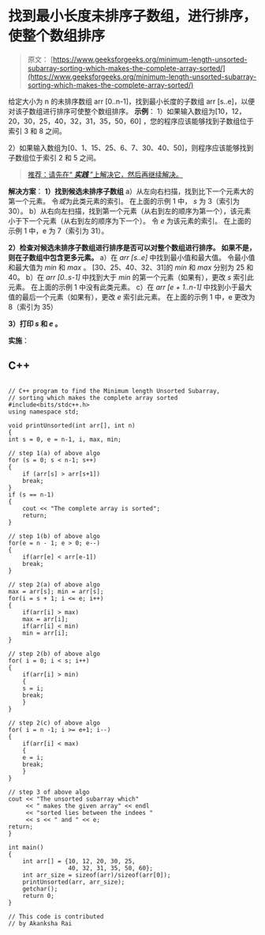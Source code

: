 # 找到最小长度未排序子数组，进行排序，使整个数组排序

> 原文： [https://www.geeksforgeeks.org/minimum-length-unsorted-subarray-sorting-which-makes-the-complete-array-sorted/](https://www.geeksforgeeks.org/minimum-length-unsorted-subarray-sorting-which-makes-the-complete-array-sorted/)

给定大小为 n 的未排序数组 arr [0..n-1]，找到最小长度的子数组 arr [s..e]，以便对该子数组进行排序可使整个数组排序。
 **示例**：
1）如果输入数组为[10，12，20，30，25，40，32，31，35，50，60] ，您的程序应该能够找到子数组位于索引 3 和 8 之间。

2）如果输入数组为[0、1、15、25、6、7、30、40、50]，则程序应该能够找到子数组位于索引 2 和 5 之间。

> [推荐：请先在“ ***实践*** ”上解决它，然后再继续解决。](https://practice.geeksforgeeks.org/problems/length-unsorted-subarray/0)

**解决方案**：
**1）找到候选未排序子数组**
a）从左向右扫描，找到比下一个元素大的第一个元素。 令*或*为此类元素的索引。 在上面的示例 1 中， *s* 为 3（索引为 30）。
b）从右向左扫描，找到第一个元素（从右到左的顺序为第一个），该元素小于下一个元素（从右到左的顺序为下一个）。 令 *e* 为该元素的索引。 在上面的示例 1 中，e 为 7（索引为 31）。

**2）检查对候选未排序子数组进行排序是否可以对整个数组进行排序。 如果不是，则在子数组中包含更多元素。**
a）在 *arr [s..e]* 中找到最小值和最大值。 令最小值和最大值为 *min* 和 *max* 。 [30、25、40、32、31]的 *min* 和 *max* 分别为 25 和 40。
b）在 *arr [0..s-1]* 中找到大于 *min* 的第一个元素（如果有），更改 *s* 索引此元素。 在上面的示例 1 中没有此类元素。
c）在 *arr [e + 1..n-1]* 中找到小于最大值的最后一个元素（如果有），更改 *e* 索引此元素。 在上面的示例 1 中，e 更改为 8（索引为 35）

**3）打印 *s* 和 *e* 。** 

**实施**：

## C++ 

```

// C++ program to find the Minimum length Unsorted Subarray,  
// sorting which makes the complete array sorted 
#include<bits/stdc++.h> 
using namespace std; 

void printUnsorted(int arr[], int n) 
{ 
int s = 0, e = n-1, i, max, min;  

// step 1(a) of above algo 
for (s = 0; s < n-1; s++) 
{ 
    if (arr[s] > arr[s+1]) 
    break; 
} 
if (s == n-1) 
{ 
    cout << "The complete array is sorted"; 
    return; 
} 

// step 1(b) of above algo 
for(e = n - 1; e > 0; e--) 
{ 
    if(arr[e] < arr[e-1]) 
    break; 
} 

// step 2(a) of above algo 
max = arr[s]; min = arr[s]; 
for(i = s + 1; i <= e; i++) 
{ 
    if(arr[i] > max) 
    max = arr[i]; 
    if(arr[i] < min) 
    min = arr[i]; 
} 

// step 2(b) of above algo 
for( i = 0; i < s; i++) 
{ 
    if(arr[i] > min) 
    {  
    s = i; 
    break; 
    }      
}  

// step 2(c) of above algo 
for( i = n -1; i >= e+1; i--) 
{ 
    if(arr[i] < max) 
    { 
    e = i; 
    break; 
    }  
}  

// step 3 of above algo 
cout << "The unsorted subarray which" 
     << " makes the given array" << endl 
     << "sorted lies between the indees " 
     << s << " and " << e; 
return; 
} 

int main() 
{ 
    int arr[] = {10, 12, 20, 30, 25, 
                 40, 32, 31, 35, 50, 60}; 
    int arr_size = sizeof(arr)/sizeof(arr[0]); 
    printUnsorted(arr, arr_size); 
    getchar(); 
    return 0; 
} 

// This code is contributed  
// by Akanksha Rai 

```